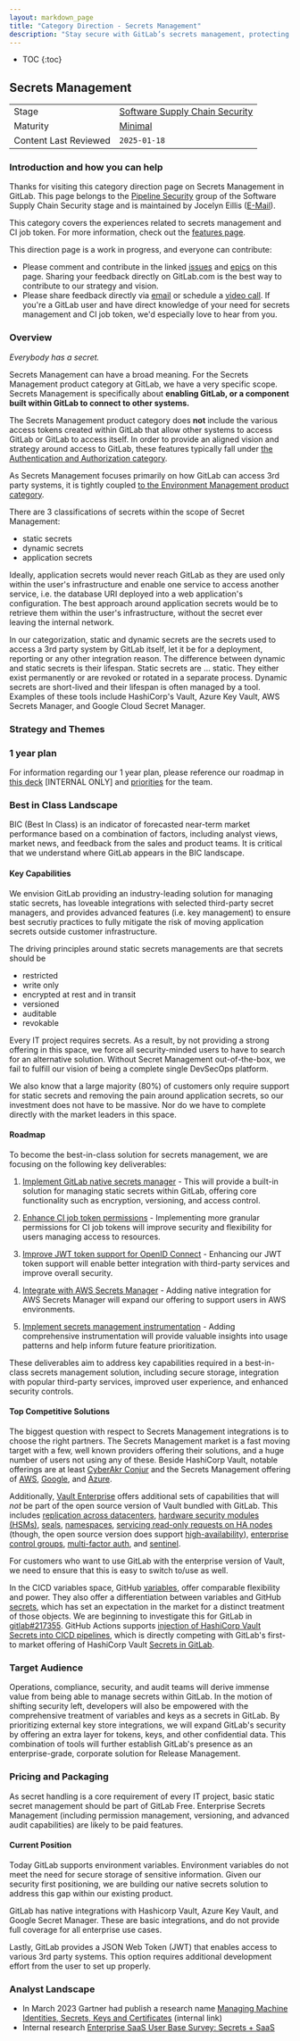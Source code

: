 ```yaml
---
layout: markdown_page
title: "Category Direction - Secrets Management"
description: "Stay secure with GitLab’s secrets management, protecting sensitive data in pipelines by ensuring proper handling and storage of credentials."
---
```


- TOC
{:toc}

## Secrets Management

| | |
| --- | --- |
| Stage | [Software Supply Chain Security](/direction/software_supply_chain_security/) |
| Maturity | [Minimal](/direction/#maturity) |
| Content Last Reviewed | `2025-01-18` |

### Introduction and how you can help

Thanks for visiting this category direction page on Secrets Management in GitLab. This page belongs to the [Pipeline Security](https://handbook.gitlab.com/handbook/product/categories/#pipeline-security-group) group of the Software Supply Chain Security stage and is maintained by Jocelyn Eillis ([E-Mail](mailto:jeillis@gitlab.com)).

This category covers the experiences related to secrets management and CI job token. For more information, check out the [features page](https://about.gitlab.com/features/?stage=govern#secrets_management).

This direction page is a work in progress, and everyone can contribute:

 - Please comment and contribute in the linked [issues](https://gitlab.com/gitlab-org/gitlab/-/issues/?sort=updated_desc&state=opened&label_name%5B%5D=Category%3ASecrets%20Management&label_name%5B%5D=group%3A%3Apipeline%20security&first_page_size=100) and [epics](https://gitlab.com/groups/gitlab-org/-/epics?state=opened&page=1&sort=start_date_desc&label_name[]=Category:Secrets+Management) on this page. Sharing your feedback directly on GitLab.com is the best way to contribute to our strategy and vision.
 - Please share feedback directly via [email](mailto:jeillis@gitlab.com) or schedule a [video call](https://calendly.com/jeillis). If you're a GitLab user and have direct knowledge of your need for secrets management and CI job token, we'd especially love to hear from you.

### Overview
<!-- Describe your category so that someone who is not familar with the market space can understand what the product does.
-->

_Everybody has a secret._

Secrets Management can have a broad meaning. For the Secrets Management product category at GitLab, we have a very specific scope.
Secrets Management is specifically about **enabling GitLab, or a component built within GitLab to connect to other systems.**

The Secrets Management product category does **not** include the various access tokens created within GitLab that allow other systems to access GitLab or GitLab to access itself. In order to provide an aligned vision and strategy around access to GitLab, these features typically fall under [the Authentication and Authorization category](/direction/software_supply_chain_security/authentication/).

As Secrets Management focuses primarily on how GitLab can access 3rd party systems, it is tightly coupled [to the Environment Management product category](/direction/delivery/environment_management/).

There are 3 classifications of secrets within the scope of Secret Management:

- static secrets
- dynamic secrets
- application secrets

Ideally, application secrets would never reach GitLab as they are used only within the user's infrastructure and enable one service to access another service, i.e. the database URI deployed into a web application's configuration. The best approach around application secrets would be to retrieve them within the user's infrastructure, without the secret ever leaving the internal network.

In our categorization, static and dynamic secrets are the secrets used to access a 3rd party system by GitLab itself, let it be for a deployment, reporting or any other integration reason. The difference between dynamic and static secrets is their lifespan. Static secrets are ... static. They either exist permanently or are revoked or rotated in a separate process. Dynamic secrets are short-lived and their lifespan is often managed by a tool. Examples of these tools include HashiCorp's Vault, Azure Key Vault, AWS Secrets Manager, and Google Cloud Secret Manager.

### Strategy and Themes
<!-- Capture the main problems to be solved in market (themes). Describe how you intend to solve these with GitLab (strategy). Provide enough context that someone unfamiliar with the details of the category can understand what is being discussed. -->

### 1 year plan
For information regarding our 1 year plan, please reference our roadmap in [this deck](https://docs.google.com/presentation/d/1-QUDo9j3NHZC2hOrv0P5tRyWouTdM2QFFToYunZ0Bv4/edit#slide=id.g2fb3251c6dc_5_666) [INTERNAL ONLY] and [priorities](https://about.gitlab.com/direction/software_supply_chain_security/pipeline_security/#priorities) for the team.

### Best in Class Landscape
<!-- Blanket description consistent across all pages that clarifies what GitLab means when we say "best in class" -->

BIC (Best In Class) is an indicator of forecasted near-term market performance based on a combination of factors, including analyst views, market news, and feedback from the sales and product teams. It is critical that we understand where GitLab appears in the BIC landscape.

#### Key Capabilities
<!-- For this product area, these are the capabilities a best-in-class solution should provide -->
We envision GitLab providing an industry-leading solution for managing static secrets, has loveable integrations with selected third-party secret managers, and provides advanced features (i.e. key management) to ensure best secrutiy practices to fully mitigate the risk of moving application secrets outside customer infrastructure.

The driving principles around static secrets managements are that secrets should be

- restricted
- write only
- encrypted at rest and in transit
- versioned
- auditable
- revokable

Every IT project requires secrets. As a result, by not providing a strong offering in this space, we force all security-minded users to have to search for an alternative solution. Without Secret Management out-of-the-box, we fail to fulfill our vision of being a complete single DevSecOps platform.

We also know that a large majority (80%) of customers only require support for static secrets and removing the pain around application secrets, so our investment does not have to be massive. Nor do we have to complete directly with the market leaders in this space.

#### Roadmap
<!-- Key deliverables we're focusing on to build a BIC solution. List the epics by title and link to the epic in GitLab. Minimize additional description here so that the epics can remain the SSOT. This may be duplicative to the 1 year section however for some categories the key deliverables required to become the BIC solution will extend beyond one year and we want to capture all of the gaps. Moreover, the 1 year section may contain work that is not directly related to closing gaps if we are already the BIC or if we are differentiating ourselves.-->
To become the best-in-class solution for secrets management, we are focusing on the following key deliverables:

1. [Implement GitLab native secrets manager](https://gitlab.com/groups/gitlab-org/-/epics/10723) - This will provide a built-in solution for managing static secrets within GitLab, offering core functionality such as encryption, versioning, and access control.

2. [Enhance CI job token permissions](https://gitlab.com/groups/gitlab-org/-/epics/6310) - Implementing more granular permissions for CI job tokens will improve security and flexibility for users managing access to resources.

3. [Improve JWT token support for OpenID Connect](https://gitlab.com/groups/gitlab-org/-/epics/7335) - Enhancing our JWT token support will enable better integration with third-party services and improve overall security.

4. [Integrate with AWS Secrets Manager](https://gitlab.com/gitlab-org/gitlab/-/issues/29047) - Adding native integration for AWS Secrets Manager will expand our offering to support users in AWS environments.

6. [Implement secrets management instrumentation](https://gitlab.com/groups/gitlab-org/-/epics/9725) - Adding comprehensive instrumentation will provide valuable insights into usage patterns and help inform future feature prioritization.

These deliverables aim to address key capabilities required in a best-in-class secrets management solution, including secure storage, integration with popular third-party services, improved user experience, and enhanced security controls.

#### Top Competitive Solutions
<!-- PMs can choose to highlight a primary BIC competitor--or more, if no single clear winner in the category exists; in this section we should indicate: 1. name of competitive product, 2. links to marketing website and documentation, 3. why we view them as the primary BIC competitor -->

The biggest question with respect to Secrets Management integrations is to choose the right partners. The Secrets Management market is a fast moving target with a few, well known providers offering their solutions, and a huge number of users not using any of these. Beside HashiCorp Vault, notable offerings are at least [CyberAkr Conjur](https://www.conjur.org/) and the Secrets Management offering of [AWS](https://docs.aws.amazon.com/secretsmanager/latest/userguide/intro.html), [Google](https://cloud.google.com/secret-manager), and [Azure](https://azure.microsoft.com/en-us/services/key-vault/).

Additionally, [Vault Enterprise](https://www.vaultproject.io/docs/enterprise/) offers
additional sets of capabilities that will _not_ be part of the open source version
of Vault bundled with GitLab. This includes
[replication across datacenters](https://www.vaultproject.io/docs/enterprise/replication/index.html),
[hardware security modules (HSMs)](https://www.vaultproject.io/docs/enterprise/hsm/index.html),
[seals](https://www.vaultproject.io/docs/enterprise/sealwrap/index.html),
[namespaces](https://www.vaultproject.io/docs/enterprise/namespaces/index.html),
[servicing read-only requests on HA nodes](https://www.vaultproject.io/docs/enterprise/performance-standby/index.html)
(though, the open source version does support [high-availability](https://www.vaultproject.io/docs/concepts/ha.html)),
[enterprise control groups](https://www.vaultproject.io/docs/enterprise/control-groups/index.html),
[multi-factor auth](https://www.vaultproject.io/docs/enterprise/mfa/index.html),
and [sentinel](https://www.vaultproject.io/docs/enterprise/sentinel/index.html).

For customers who want to use GitLab with the enterprise version of Vault, we need to ensure that this is easy to switch to/use as well.

In the CICD variables space, GitHub [variables](https://docs.github.com/en/actions/configuring-and-managing-workflows/using-environment-variables), offer comparable flexibility and power. They also offer a differentiation between variables and GitHub [secrets](https://docs.github.com/en/actions/configuring-and-managing-workflows/creating-and-storing-encrypted-secrets), which has set an expectation in the market for a distinct treatment of those objects. We are beginning to investigate this for GitLab in [gitlab#217355](https://gitlab.com/gitlab-org/gitlab/-/issues/217355). GitHub Actions supports [injection of HashiCorp Vault Secrets into CICD pipelines](https://www.hashicorp.com/blog/vault-github-action), which is directly competing with GitLab's first-to market offering of HashiCorp Vault [Secrets in GitLab](https://docs.gitlab.com/ee/ci/secrets/).

### Target Audience
<!--
List the personas (https://handbook.gitlab.com/handbook/marketing/strategic-marketing/roles-personas#user-personas) involved in this category.

Look for differences in user's goals or uses that would affect their use of the product. Separate users and customers into different types based on those differences that make a difference.
-->
Operations, compliance, security, and audit teams will derive immense value from being able to manage secrets within GitLab. In the motion of shifting security left, developers will also be empowered with the comprehensive treatment of variables and keys as a secrets in GitLab. By prioritizing external key store integrations, we will expand GitLab's security by offering an extra layer for tokens, keys, and other confidential data. This combination of tools will further establish GitLab's presence as an enterprise-grade, corporate solution for Release Management.

<!-- commenting this out while I figure out the broken link issue
### Jobs


-->

### Pricing and Packaging
As secret handling is a core requirement of every IT project, basic static secret management should be part of GitLab Free. Enterprise Secrets Management (including permission management, versioning, and advanced audit capabilities) are likely to be paid features.

#### Current Position

Today GitLab supports environment variables. Environment variables do not meet the need for secure storage of sensitive information. Given our security first positioning, we are building our native secrets solution to address this gap within our existing product.

GitLab has native integrations with Hashicorp Vault, Azure Key Vault, and Google Secret Manager. These are basic integrations, and do not provide full coverage for all enterprise use cases.

Lastly, GitLab provides a JSON Web Token (JWT) that enables access to various 3rd party systems. This option requires additional development effort from the user to set up properly.

### Analyst Landscape
- In March 2023 Gartner had publish a research name [Managing Machine Identities, Secrets, Keys and Certificates](https://drive.google.com/file/d/1lYQGoAzDo1OcyhUc5F2a4XAk9RHiUmV7/view?usp=sharing) (internal link)
- Internal research [Enterprise SaaS User Base Survey: Secrets + SaaS](https://docs.google.com/presentation/d/1m4PiVVg7eTLRMXv4C6MThs2ZFV5kWoPAjuIDKV3cHA0/edit#slide=id.g1337c2a03f8_0_264)
